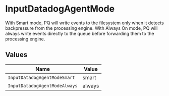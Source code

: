 # InputDatadogAgentMode

With Smart mode, PQ will write events to the filesystem only when it detects backpressure from the processing engine. With Always On mode, PQ will always write events directly to the queue before forwarding them to the processing engine.


## Values

| Name                          | Value                         |
| ----------------------------- | ----------------------------- |
| `InputDatadogAgentModeSmart`  | smart                         |
| `InputDatadogAgentModeAlways` | always                        |
